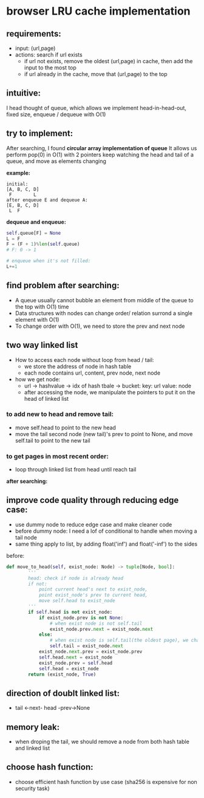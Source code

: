 # browser LRU cache implementation

## requirements:

- input: (url,page)
- actions:
  search if url exists
  - if url not exists, remove the oldest (url,page) in cache, then add the input to the most top
  - if url already in the cache, move that (url,page) to the top

## intuitive:

I head thought of queue, which allows we implement head-in-head-out, fixed size, enqueue / dequeue with O(1)

## try to implement:

After searching, I found **circular array implementation of queue**
It allows us perform pop(0) in O(1) with 2 pointers keep watching the head and tail of a queue, and move as elements changing

**example:**

```
initial:
[A, B, C, D]
 F        L
after enqueue E and dequeue A:
[E, B, C, D]
 L  F
```

**dequeue and enqueue:**

```python
self.queue[F] = None
L = F
F = (F + 1)%len(self.queue)
# F: 0 -> 1

# enqueue when it's not filled:
L+=1
```

## find problem after searching:

- A queue usually cannot bubble an element from middle of the queue to the top with O(1) time
- Data structures with nodes can change order/ relation surrond a single element with O(1)
- To change order with O(1), we need to store the prev and next node

## two way linked list

- How to access each node without loop from head / tail:
  - we store the address of node in hash table
  - each node contains url, content, prev node, next node
- how we get node:
  - url -> hashvalue -> idx of hash tbale -> bucket: key: url value: node
  - after accessing the node, we manipulate the pointers to put it on the head of linked list

### to add new to head and remove tail:

- move self.head to point to the new head
- move the tail second node (new tail)'s prev to point to None, and move self.tail to point to the new tail

### to get pages in most recent order:

- loop through linked list from head until reach tail

**after searching:**

## improve code quality through reducing edge case:

- use dummy node to reduce edge case and make cleaner code
- before dummy node: I need a lof of conditional to handle when moving a tail node
- same thing apply to list, by adding float('inf') and float('-inf') to the sides

before:

```python
def move_to_head(self, exist_node: Node) -> tuple[Node, bool]:
        '''
        head: check if node is already head
        if not:
            point current head's next to exist_node,
            point exist_node's prev to current head,
            move self.head to exist_node
        '''
        if self.head is not exist_node:
            if exist_node.prev is not None:
                # when exist node is not self.tail
                exist_node.prev.next = exist_node.next
            else:
                # when exist node is self.tail(the oldest page), we change the self.tail pointer
                self.tail = exist_node.next
            exist_node.next.prev = exist_node.prev
            self.head.next = exist_node
            exist_node.prev = self.head
            self.head = exist_node
        return (exist_node, True)
```

## direction of doublt linked list:

- tail <-next- head -prev->None

## memory leak:

- when droping the tail, we should remove a node from both hash table and linked list

## choose hash function:

- choose efficient hash function by use case (sha256 is expensive for non security task)
